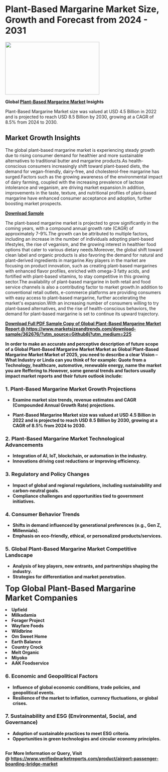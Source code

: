 <H1>Plant-Based Margarine Market Size, Growth and Forecast from 2024 - 2031</H1><img class="aligncenter size-medium wp-image-584254" src="https://thirdeyenews.in/wp-content/uploads/2024/09/Global-Market-Research-300x168.jpeg" alt="" width="300" height="168" /><p><strong>Global&nbsp;<a href="https://www.marketsizeandtrends.com/download-sample/362676/?utm_source=Github8j?utm_medium=225">Plant-Based Margarine Market</a> Insights</strong></p><p>Plant-Based Margarine Market size was valued at USD 4.5 Billion in 2022 and is projected to reach USD 8.5 Billion by 2030, growing at a CAGR of 8.5% from 2024 to 2030.</p><p><h2>Market Growth Insights</h2> <p>The global plant-based margarine market is experiencing steady growth due to rising consumer demand for healthier and more sustainable alternatives to traditional butter and margarine products.As health-conscious consumers increasingly shift toward plant-based diets, the demand for vegan-friendly, dairy-free, and cholesterol-free margarine has surged.Factors such as the growing awareness of the environmental impact of dairy farming, coupled with the increasing prevalence of lactose intolerance and veganism, are driving market expansion.In addition, improvements in the taste, texture, and nutritional profiles of plant-based margarine have enhanced consumer acceptance and adoption, further boosting market prospects.</p> <p><strong><a href="#">Download Sample</a></strong></p> <p>The plant-based margarine market is projected to grow significantly in the coming years, with a compound annual growth rate (CAGR) of approximately 7-9%.The growth can be attributed to multiple factors, including an increase in the number of individuals adopting plant-based lifestyles, the rise of veganism, and the growing interest in healthier food options that cater to various dietary needs.Moreover, the global shift toward clean label and organic products is also favoring the demand for natural and plant-derived ingredients in margarine.Key players in the market are focusing on product innovation, such as creating plant-based margarines with enhanced flavor profiles, enriched with omega-3 fatty acids, and fortified with plant-based vitamins, to stay competitive in this growing sector.The availability of plant-based margarine in both retail and food service channels is also a contributing factor to market growth.In addition to conventional retail outlets, e-commerce platforms are providing consumers with easy access to plant-based margarine, further accelerating the market's expansion.With an increasing number of consumers willing to try plant-based alternatives, and the rise of health-conscious behaviors, the demand for plant-based margarine is set to continue its upward trajectory.<p><strong><a href="#"></p><p><span class=""><strong>Download Full PDF Sample Copy of Global Plant-Based Margarine Market Report</strong> @ <a href="https://www.marketsizeandtrends.com/download-sample/362676/?utm_source=Github8j?utm_medium=225" target="_blank">https://www.marketsizeandtrends.com/download-sample/362676/?utm_source=Github8j?utm_medium=225</a></span></p><p>In order to make an accurate and perceptive description of future scope of a Global&nbsp;Plant-Based Margarine Market Market as Global&nbsp;Plant-Based Margarine Market Market of 2025, you need to describe a clear Vision &ndash; What Industry or Linda can you think of for example: Quote from a Technology, healthcare, automotive, renewable energy, name the market you are Reffering to.However, some general trends and factors usually impact market reports and their future outlook include:</p><h3>1.&nbsp;<strong>Plant-Based Margarine Market Growth Projections</strong></h3><ul><li>Examine market size trends, revenue estimates and CAGR (Compounded Annual Growth Rate) projections.</li><li><p>Plant-Based Margarine Market size was valued at USD 4.5 Billion in 2022 and is projected to reach USD 8.5 Billion by 2030, growing at a CAGR of 8.5% from 2024 to 2030.</p></li></ul><h3>2.&nbsp;<strong>Plant-Based Margarine Market Technological Advancements</strong></h3><ul><li>Integration of AI, IoT, blockchain, or automation in the industry.</li><li>Innovations driving cost reductions or improving efficiency.</li></ul><h3>3.&nbsp;<strong>Regulatory and Policy Changes</strong></h3><ul><li>Impact of global and regional regulations, including sustainability and carbon-neutral goals.</li><li>Compliance challenges and opportunities tied to government initiatives.</li></ul><h3>4.&nbsp;<strong>Consumer Behavior Trends</strong></h3><ul><li>Shifts in demand influenced by generational preferences (e.g., Gen Z, Millennials).</li><li>Emphasis on eco-friendly, ethical, or personalized products/services.</li></ul><h3>5.&nbsp;<strong>Global Plant-Based Margarine Market Competitive Landscape</strong></h3><ul><li>Analysis of key players, new entrants, and partnerships shaping the industry.</li><li>Strategies for differentiation and market penetration.</li></ul><p data-pm-slice="1 1 []"><span style="color: inherit; font-family: inherit; font-size: 25px;">Top Global Plant-Based Margarine Market Companies</span></p><div class="" data-test-id=""><p><li>Upfield</li><li> Milkadamia</li><li> Forager Project</li><li> Wayfare Foods</li><li> Wildbrine</li><li> Om Sweet Home</li><li> Earth Balance</li><li> Country Crock</li><li> Melt Organic</li><li> Miyoko</li><li> AAK Foodservice</li></p></div><h3>6.&nbsp;<strong>Economic and Geopolitical Factors</strong></h3><ul><li>Influence of global economic conditions, trade policies, and geopolitical events.</li><li>Resilience of the market to inflation, currency fluctuations, or global crises.</li></ul><h3>7.&nbsp;<strong>Sustainability and ESG (Environmental, Social, and Governance)</strong></h3><ul><li>Adoption of sustainable practices to meet ESG criteria.</li><li>Opportunities in green technologies and circular economy principles.</li></ul><h2><strong style="font-size: 14px;">For More Information or Query, Visit @&nbsp;</strong><a style="background-color: #ffffff; font-size: 14px;" href="https://www.marketsizeandtrends.com/report/plant-based-margarine-market/" target="_blank">https://www.verifiedmarketreports.com/product/airport-passenger-boarding-bridge-market</a></h2>